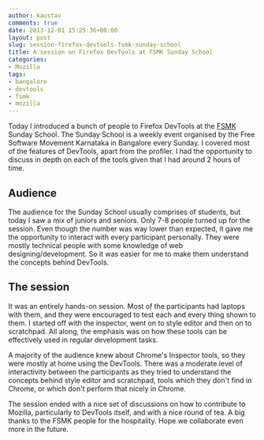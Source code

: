 ```yaml
---
author: kaustav
comments: true
date: 2013-12-01 15:25:36+00:00
layout: post
slug: session-firefox-devtools-fsmk-sunday-school
title: A session on Firefox DevTools at FSMK Sunday School
categories:
- Mozilla
tags:
- bangalore
- devtools
- fsmk
- mozilla
---
```


Today I introduced a bunch of people to Firefox DevTools at the [FSMK](http://fsmk.org) Sunday School. The Sunday School is a weekly event organised by the Free Software Movement Karnataka in Bangalore every Sunday. I covered most of the features of DevTools, apart from the profiler. I had the opportunity to discuss in depth on each of the tools given that I had around 2 hours of time.<!-- more -->



## Audience



The audience for the Sunday School usually comprises of students, but today I saw a mix of juniors and seniors. Only 7-8 people turned up for the session. Even though the number was way lower than expected, it gave me the opportunity to interact with every participant personally. They were mostly technical people with some knowledge of web designing/development. So it was easier for me to make them understand the concepts behind DevTools.



## The session



It was an entirely hands-on session. Most of the participants had laptops with them, and they were encouraged to test each and every thing shown to them. I started off with the inspector, went on to style editor and then on to scratchpad. All along, the emphasis was on how these tools can be effectively used in regular development tasks.

A majority of the audience knew about Chrome's Inspector tools, so they were mostly at home using the DevTools. There was a moderate level of interactivity between the participants as they tried to understand the concepts behind style editor and scratchpad, tools which they don't find in Chrome, or which don't perform that nicely in Chrome.

The session ended with a nice set of discussions on how to contribute to Mozilla, particularly to DevTools itself, and with a nice round of tea. A big thanks to the FSMK people for the hospitality. Hope we collaborate even more in the future.

